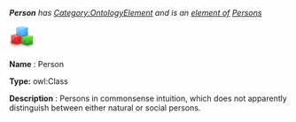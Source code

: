 ___Person__ 
 has
 [Category:OntologyElement](../../Category/OntologyElement "Category:OntologyElement") 
 and is an
 [element of](../../Property/ElementOf "Property:ElementOf") 
[Persons](../../Submissions/Persons "Submissions:Persons")_




  





[![Class](../public/images/thumb/2/27/Class.gif/45px-Class.gif)](../../Image/Class.gif "Class")


__Name__ 
 : Person
 



__Type:__ 
 owl:Class
 



__Description__ 
 : Persons in commonsense intuition, which does not apparently distinguish between either natural or social persons.